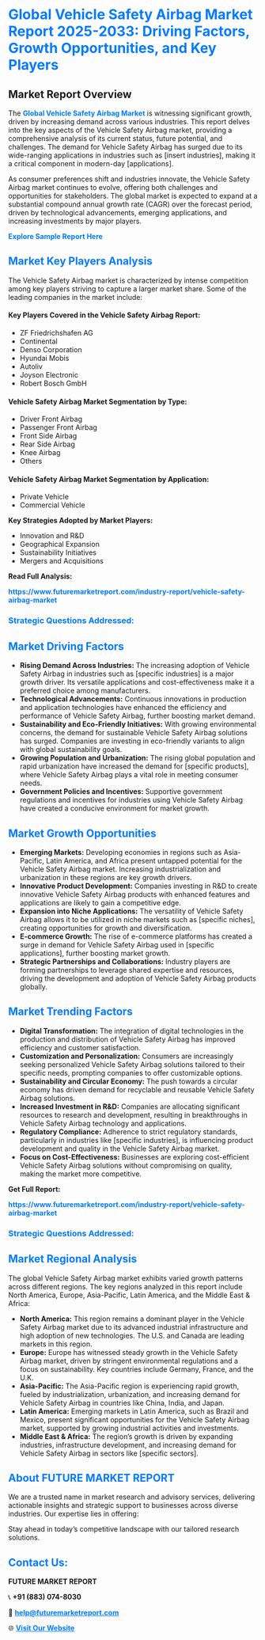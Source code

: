 <h1 style="color: #007BFF;">Global Vehicle Safety Airbag Market Report 2025-2033: Driving Factors, Growth Opportunities, and Key Players</h1>

<section id="overview">
<h2>Market Report Overview</h2>
<p>The <a href="https://www.futuremarketreport.com/industry-report/vehicle-safety-airbag-market" style="color: #007BFF; text-decoration: none;"><strong>Global Vehicle Safety Airbag Market</strong></a> is witnessing significant growth, driven by increasing demand across various industries. This report delves into the key aspects of the Vehicle Safety Airbag market, providing a comprehensive analysis of its current status, future potential, and challenges. The demand for Vehicle Safety Airbag has surged due to its wide-ranging applications in industries such as [insert industries], making it a critical component in modern-day [applications].</p>
<p>As consumer preferences shift and industries innovate, the Vehicle Safety Airbag market continues to evolve, offering both challenges and opportunities for stakeholders. The global market is expected to expand at a substantial compound annual growth rate (CAGR) over the forecast period, driven by technological advancements, emerging applications, and increasing investments by major players.</p>
</section>

<section id="overview">
<p><a href="https://www.futuremarketreport.com/request-sample/reportId=26126" style="color: #007BFF; text-decoration: none;"><strong>Explore Sample Report Here</strong></a></p>
</section>

<section id="key-players">
<h2 style="color: #007BFF;">Market Key Players Analysis</h2>
<p>The Vehicle Safety Airbag market is characterized by intense competition among key players striving to capture a larger market share. Some of the leading companies in the market include:</p>
<h4>Key Players Covered in the Vehicle Safety Airbag Report:</h4>
<ul><li>ZF Friedrichshafen AG</li><li>Continental</li><li>Denso Corporation</li><li>Hyundai Mobis</li><li>Autoliv</li><li>Joyson Electronic</li><li>Robert Bosch GmbH</li></ul>
<h4>Vehicle Safety Airbag Market Segmentation by Type:</h4>
<ul><li>Driver Front Airbag</li><li>Passenger Front Airbag</li><li>Front Side Airbag</li><li>Rear Side Airbag</li><li>Knee Airbag</li><li>Others</li></ul>

<h4>Vehicle Safety Airbag Market Segmentation by Application:</h4>
<ul><li>Private Vehicle</li><li>Commercial Vehicle</li></ul>
<p><strong>Key Strategies Adopted by Market Players:</strong></p>
<ul>
<li>Innovation and R&D</li>
<li>Geographical Expansion</li>
<li>Sustainability Initiatives</li>
<li>Mergers and Acquisitions</li>
</ul>
</section>

<section>
<p><strong>Read Full Analysis: </strong></p><a href="https://www.futuremarketreport.com/industry-report/vehicle-safety-airbag-market" style="color: #007BFF; text-decoration: none;"><strong>https://www.futuremarketreport.com/industry-report/vehicle-safety-airbag-market</strong></a>
<h3 style="color: #007BFF;">Strategic Questions Addressed:</h3>
</section>

<section id="driving-factors">
<h2 style="color: #007BFF;">Market Driving Factors</h2>
<ul>
<li><strong>Rising Demand Across Industries:</strong> The increasing adoption of Vehicle Safety Airbag in industries such as [specific industries] is a major growth driver. Its versatile applications and cost-effectiveness make it a preferred choice among manufacturers.</li>
<li><strong>Technological Advancements:</strong> Continuous innovations in production and application technologies have enhanced the efficiency and performance of Vehicle Safety Airbag, further boosting market demand.</li>
<li><strong>Sustainability and Eco-Friendly Initiatives:</strong> With growing environmental concerns, the demand for sustainable Vehicle Safety Airbag solutions has surged. Companies are investing in eco-friendly variants to align with global sustainability goals.</li>
<li><strong>Growing Population and Urbanization:</strong> The rising global population and rapid urbanization have increased the demand for [specific products], where Vehicle Safety Airbag plays a vital role in meeting consumer needs.</li>
<li><strong>Government Policies and Incentives:</strong> Supportive government regulations and incentives for industries using Vehicle Safety Airbag have created a conducive environment for market growth.</li>
</ul>
</section>

<section id="growth-opportunities">
<h2 style="color: #007BFF;">Market Growth Opportunities</h2>
<ul>
<li><strong>Emerging Markets:</strong> Developing economies in regions such as Asia-Pacific, Latin America, and Africa present untapped potential for the Vehicle Safety Airbag market. Increasing industrialization and urbanization in these regions are key growth drivers.</li>
<li><strong>Innovative Product Development:</strong> Companies investing in R&D to create innovative Vehicle Safety Airbag products with enhanced features and applications are likely to gain a competitive edge.</li>
<li><strong>Expansion into Niche Applications:</strong> The versatility of Vehicle Safety Airbag allows it to be utilized in niche markets such as [specific niches], creating opportunities for growth and diversification.</li>
<li><strong>E-commerce Growth:</strong> The rise of e-commerce platforms has created a surge in demand for Vehicle Safety Airbag used in [specific applications], further boosting market growth.</li>
<li><strong>Strategic Partnerships and Collaborations:</strong> Industry players are forming partnerships to leverage shared expertise and resources, driving the development and adoption of Vehicle Safety Airbag products globally.</li>
</ul>
</section>

<section id="trending-factors">
<h2 style="color: #007BFF;">Market Trending Factors</h2>
<ul>
<li><strong>Digital Transformation:</strong> The integration of digital technologies in the production and distribution of Vehicle Safety Airbag has improved efficiency and customer satisfaction.</li>
<li><strong>Customization and Personalization:</strong> Consumers are increasingly seeking personalized Vehicle Safety Airbag solutions tailored to their specific needs, prompting companies to offer customizable options.</li>
<li><strong>Sustainability and Circular Economy:</strong> The push towards a circular economy has driven demand for recyclable and reusable Vehicle Safety Airbag solutions.</li>
<li><strong>Increased Investment in R&D:</strong> Companies are allocating significant resources to research and development, resulting in breakthroughs in Vehicle Safety Airbag technology and applications.</li>
<li><strong>Regulatory Compliance:</strong> Adherence to strict regulatory standards, particularly in industries like [specific industries], is influencing product development and quality in the Vehicle Safety Airbag market.</li>
<li><strong>Focus on Cost-Effectiveness:</strong> Businesses are exploring cost-efficient Vehicle Safety Airbag solutions without compromising on quality, making the market more competitive.</li>
</ul>
</section>

<section>
<p><strong>Get Full Report: </strong></p><a href="https://www.futuremarketreport.com/industry-report/vehicle-safety-airbag-market" style="color: #007BFF; text-decoration: none;"><strong>https://www.futuremarketreport.com/industry-report/vehicle-safety-airbag-market</strong></a>
<h3 style="color: #007BFF;">Strategic Questions Addressed:</h3>
</section>


<section id="regional-analysis">
<h2 style="color: #007BFF;">Market Regional Analysis</h2>
<p>The global Vehicle Safety Airbag market exhibits varied growth patterns across different regions. The key regions analyzed in this report include North America, Europe, Asia-Pacific, Latin America, and the Middle East & Africa:</p>
<ul>
<li><strong>North America:</strong> This region remains a dominant player in the Vehicle Safety Airbag market due to its advanced industrial infrastructure and high adoption of new technologies. The U.S. and Canada are leading markets in this region.</li>
<li><strong>Europe:</strong> Europe has witnessed steady growth in the Vehicle Safety Airbag market, driven by stringent environmental regulations and a focus on sustainability. Key countries include Germany, France, and the U.K.</li>
<li><strong>Asia-Pacific:</strong> The Asia-Pacific region is experiencing rapid growth, fueled by industrialization, urbanization, and increasing demand for Vehicle Safety Airbag in countries like China, India, and Japan.</li>
<li><strong>Latin America:</strong> Emerging markets in Latin America, such as Brazil and Mexico, present significant opportunities for the Vehicle Safety Airbag market, supported by growing industrial activities and investments.</li>
<li><strong>Middle East & Africa:</strong> The region’s growth is driven by expanding industries, infrastructure development, and increasing demand for Vehicle Safety Airbag in sectors like [specific sectors].</li>
</ul>
</section>

<footer>
<h2 style="color: #007BFF;">About FUTURE MARKET REPORT</h2>
<p>We are a trusted name in market research and advisory services, delivering actionable insights and strategic support to businesses across diverse industries. Our expertise lies in offering:</p>

<p>Stay ahead in today’s competitive landscape with our tailored research solutions.</p>

<h2 style="color: #007BFF;">Contact Us:</h2>
<p><strong>FUTURE MARKET REPORT</strong></p>
<p>📞 <strong>+91 (883) 074-8030</strong></p>
<p>📧 <strong><a href="mailto:help@futuremarketreport.com" style="color: #007BFF;">help@futuremarketreport.com</a></strong></p>
<p>🌐 <strong><a href="https://www.futuremarketreport.com/" style="color: #007BFF;">Visit Our Website</a></strong></p>
</footer>